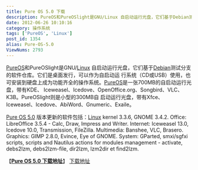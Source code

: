 ```yaml
---
title: Pure OS 5.0 下载
description: PureOS和PureOSlight是GNU/Linux 自启动运行光盘，它们基于Debian测试分支的软件仓库。它们是桌面发行，可以作为自启动运行系统（CD或USB）使用，也可安装到硬盘上成为功能齐全的操作系统。PureOS是一张700MB的自启动运行光盘，带有KDE、Iceweasel、Icedove、OpenOffice.org、Songbird、VLC、K3B。PureOSl
date: 2012-06-26 10:10:16
category: 操作系统
tags: ['PureOS', 'Linux']
post_id: 1354
alias: Pure-OS-5.0
ViewNums: 2793
---
```


[PureOS](/tags/PureOS)和PureOSlight是GNU/[Linux](/tags/Linux) 自启动运行光盘，它们基于[Debian](/tags/Debian)测试分支的软件仓库。它们是桌面发行，可以作为自启动运 行系统（CD或USB）使用，也可安装到硬盘上成为功能齐全的操作系统。[PureOS](/blog/pure-os-50)是一张700MB的自启动运行光盘，带有KDE、 Iceweasel、Icedove、OpenOffice.org、Songbird、VLC、K3B。PureOSlight则是小型的300MB自 启动运行光盘，带有Xfce、Iceweasel、Icedove、AbiWord、Gnumeric、Exaile。

[Pure OS 5.0](/blog/pure-os-50) 版本更新的软件包括：[Linux](/tags/Linux) kernel 3.3.6, GNOME 3.4.2. Office: LibreOffice 3.5.4 - Calc, Draw, Impress and Writer. Internet: Iceweasel 13.0, Icedove 10.0, Transmission, FileZilla. Multimedia: Banshee, VLC, Brasero. Graphics: GIMP 2.8.0, Evince, Eye of GNOME. System: GParted, smxi/sgfxi scripts, scripts and Nautilus actions for modules management - activate, debs2lzm, debs2lzm-file, dir2lzm, lzm2dir et find2lzm.

【[**Pure OS 5.0 下载地址**](/blog/pure-os-50)】
[下载地址](http://download.linux-live-cd.org/iso/PureOS/PureOS_50.iso)

